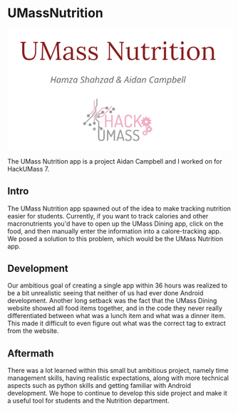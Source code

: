 # UMassNutrition

![Logo](https://github.com/Hamza-Shahzad/UMassNutrition/blob/master/logo.png)

The UMass Nutrition app is a project Aidan Campbell and I worked on for HackUMass 7. 

## Intro

The UMass Nutrition app spawned out of the idea to make tracking nutrition easier for students. Currently, if you want to track calories and other macronutrients you'd have to open up the UMass Dining app, click on the food, and then manually enter the information into a calore-tracking app. We posed a solution to this problem, which would be the UMass Nutrition app.

## Development

Our ambitious goal of creating a single app within 36 hours was realized to be a bit unrealistic seeing that neither of us had ever done Android development. Another long setback was the fact that the UMass Dining website showed all food items together, and in the code they never really differentiated between what was a lunch item and what was a dinner item. This made it difficult to even figure out what was the correct tag to extract from the website.

## Aftermath

There was a lot learned within this small but ambitious project, namely time management skills, having realistic expectations, along with more technical aspects such as python skills and getting familiar with Android development. We hope to continue to develop this side project and make it a useful tool for students and the Nutrition department. 
